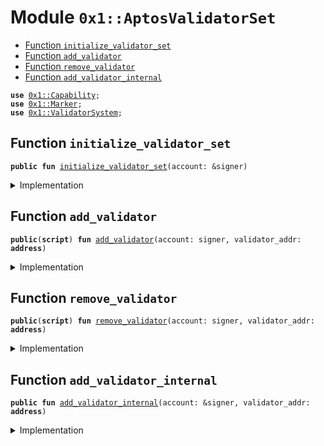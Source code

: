 
<a name="0x1_AptosValidatorSet"></a>

# Module `0x1::AptosValidatorSet`



-  [Function `initialize_validator_set`](#0x1_AptosValidatorSet_initialize_validator_set)
-  [Function `add_validator`](#0x1_AptosValidatorSet_add_validator)
-  [Function `remove_validator`](#0x1_AptosValidatorSet_remove_validator)
-  [Function `add_validator_internal`](#0x1_AptosValidatorSet_add_validator_internal)


<pre><code><b>use</b> <a href="../../../../../../../aptos-framework/releases/artifacts/current/build/MoveStdlib/docs/Capability.md#0x1_Capability">0x1::Capability</a>;
<b>use</b> <a href="Marker.md#0x1_Marker">0x1::Marker</a>;
<b>use</b> <a href="../../../../../../../aptos-framework/releases/artifacts/current/build/CoreFramework/docs/ValidatorSystem.md#0x1_ValidatorSystem">0x1::ValidatorSystem</a>;
</code></pre>



<a name="0x1_AptosValidatorSet_initialize_validator_set"></a>

## Function `initialize_validator_set`



<pre><code><b>public</b> <b>fun</b> <a href="AptosValidatorSet.md#0x1_AptosValidatorSet_initialize_validator_set">initialize_validator_set</a>(account: &signer)
</code></pre>



<details>
<summary>Implementation</summary>


<pre><code><b>public</b> <b>fun</b> <a href="AptosValidatorSet.md#0x1_AptosValidatorSet_initialize_validator_set">initialize_validator_set</a>(
    account: &signer,
) {
    <a href="../../../../../../../aptos-framework/releases/artifacts/current/build/CoreFramework/docs/ValidatorSystem.md#0x1_ValidatorSystem_initialize_validator_set">ValidatorSystem::initialize_validator_set</a>&lt;<a href="Marker.md#0x1_Marker_ChainMarker">Marker::ChainMarker</a>&gt;(account);
}
</code></pre>



</details>

<a name="0x1_AptosValidatorSet_add_validator"></a>

## Function `add_validator`



<pre><code><b>public</b>(<b>script</b>) <b>fun</b> <a href="AptosValidatorSet.md#0x1_AptosValidatorSet_add_validator">add_validator</a>(account: signer, validator_addr: <b>address</b>)
</code></pre>



<details>
<summary>Implementation</summary>


<pre><code><b>public</b>(<b>script</b>) <b>fun</b> <a href="AptosValidatorSet.md#0x1_AptosValidatorSet_add_validator">add_validator</a>(
    account: signer,
    validator_addr: <b>address</b>,
) {
    <a href="AptosValidatorSet.md#0x1_AptosValidatorSet_add_validator_internal">add_validator_internal</a>(&account, validator_addr);
}
</code></pre>



</details>

<a name="0x1_AptosValidatorSet_remove_validator"></a>

## Function `remove_validator`



<pre><code><b>public</b>(<b>script</b>) <b>fun</b> <a href="AptosValidatorSet.md#0x1_AptosValidatorSet_remove_validator">remove_validator</a>(account: signer, validator_addr: <b>address</b>)
</code></pre>



<details>
<summary>Implementation</summary>


<pre><code><b>public</b>(<b>script</b>) <b>fun</b> <a href="AptosValidatorSet.md#0x1_AptosValidatorSet_remove_validator">remove_validator</a>(
    account: signer,
    validator_addr: <b>address</b>,
) {
    <a href="../../../../../../../aptos-framework/releases/artifacts/current/build/CoreFramework/docs/ValidatorSystem.md#0x1_ValidatorSystem_remove_validator">ValidatorSystem::remove_validator</a>(
        validator_addr,
        <a href="../../../../../../../aptos-framework/releases/artifacts/current/build/MoveStdlib/docs/Capability.md#0x1_Capability_acquire">Capability::acquire</a>(&account, &<a href="Marker.md#0x1_Marker_get">Marker::get</a>())
    );
}
</code></pre>



</details>

<a name="0x1_AptosValidatorSet_add_validator_internal"></a>

## Function `add_validator_internal`



<pre><code><b>public</b> <b>fun</b> <a href="AptosValidatorSet.md#0x1_AptosValidatorSet_add_validator_internal">add_validator_internal</a>(account: &signer, validator_addr: <b>address</b>)
</code></pre>



<details>
<summary>Implementation</summary>


<pre><code><b>public</b> <b>fun</b> <a href="AptosValidatorSet.md#0x1_AptosValidatorSet_add_validator_internal">add_validator_internal</a>(
    account: &signer,
    validator_addr: <b>address</b>,
) {
    <a href="../../../../../../../aptos-framework/releases/artifacts/current/build/CoreFramework/docs/ValidatorSystem.md#0x1_ValidatorSystem_add_validator">ValidatorSystem::add_validator</a>(
        validator_addr,
        <a href="../../../../../../../aptos-framework/releases/artifacts/current/build/MoveStdlib/docs/Capability.md#0x1_Capability_acquire">Capability::acquire</a>(account, &<a href="Marker.md#0x1_Marker_get">Marker::get</a>())
    );
}
</code></pre>



</details>
